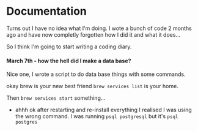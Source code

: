 # Documentation

Turns out I have no idea what I'm doing. I wote a bunch of code 2 months ago and have now completly forgotten how I did it and what it does...

So I think I'm going to start writing a coding diary.

#### March 7th - how the hell did I make a data base?

Nice one, I wrote a script to do data base things with some commands.

okay brew is your new best friend `brew services list` is your home.

Then `brew services start` something...

- ahhh ok after restarting and re-install everything I realised I was using the wrong command. I was running
  `psql postgresql` but it's `psql postgres`
